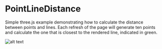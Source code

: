 # PointLineDistance
Simple three.js example demonstrating how to calculate the distance between points and lines.  Each refresh of the page will generate ten points and calculate the one that is closest to the rendered line, indicated in green.

![alt text](https://media.giphy.com/media/xTiN0JwtLcY8KcPv8I/giphy.gif "Logo Title Text 1")
